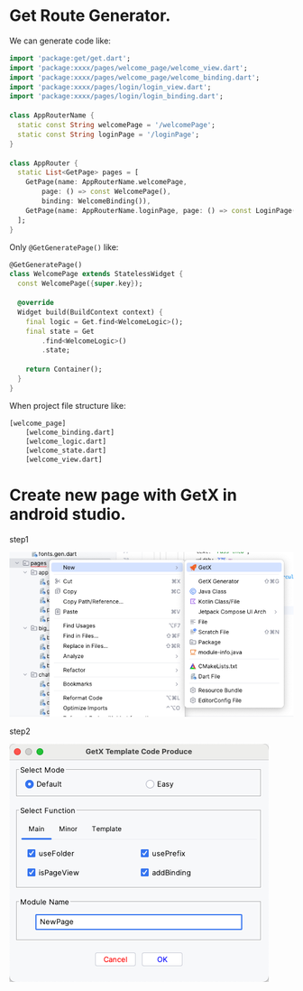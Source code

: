 # Get Route Generator.

We can generate code like:

```dart
import 'package:get/get.dart';
import 'package:xxxx/pages/welcome_page/welcome_view.dart';
import 'package:xxxx/pages/welcome_page/welcome_binding.dart';
import 'package:xxxx/pages/login/login_view.dart';
import 'package:xxxx/pages/login/login_binding.dart';

class AppRouterName {
  static const String welcomePage = '/welcomePage';
  static const String loginPage = '/loginPage';
}

class AppRouter {
  static List<GetPage> pages = [
    GetPage(name: AppRouterName.welcomePage,
        page: () => const WelcomePage(),
        binding: WelcomeBinding()),
    GetPage(name: AppRouterName.loginPage, page: () => const LoginPage(), binding: LoginBinding()),
  ];
}
```

Only `@GetGeneratePage()` like:

```dart
@GetGeneratePage()
class WelcomePage extends StatelessWidget {
  const WelcomePage({super.key});

  @override
  Widget build(BuildContext context) {
    final logic = Get.find<WelcomeLogic>();
    final state = Get
        .find<WelcomeLogic>()
        .state;

    return Container();
  }
}
```

When project file structure like:

```
[welcome_page]
    [welcome_binding.dart]
    [welcome_logic.dart]
    [welcome_state.dart]
    [welcome_view.dart]
```

# Create new page with GetX in android studio.

step1

![step1](./images/step1.png)

step2

![step2](./images/step2.png)